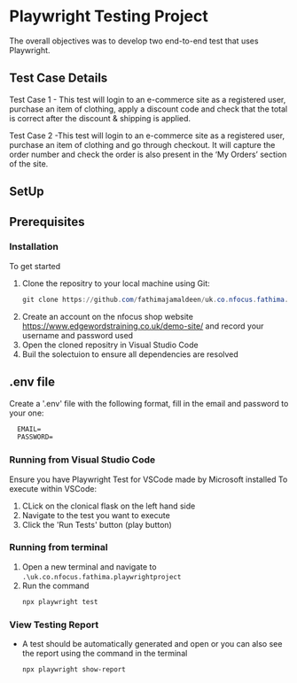 # Playwright Testing Project

The overall objectives was to develop two end-to-end test that uses Playwright.

## Test Case Details 

Test Case 1 - This test will login to an e-commerce site as a registered user, purchase an item of clothing, apply a discount code and check that the total is correct after the discount & shipping is applied. 

Test Case 2 -This test will login to an e-commerce site as a registered user, purchase an item of clothing and go through checkout. It will capture the order number and check the order is also present in the ‘My Orders’ section of the site.

## SetUp

## Prerequisites

### Installation

To get started

1. Clone the repositry to your local machine using Git:
     ```powershell
   git clone https://github.com/fathimajamaldeen/uk.co.nfocus.fathima.playwrightproject.git
2. Create an account on the nfocus shop website https://www.edgewordstraining.co.uk/demo-site/ and record your username and password used    
3. Open the cloned repositry in Visual Studio Code
4. Buil the solectuion to ensure all dependencies are resolved

## .env file

Create a '.env' file with the following format, fill in the email and password to your one:

  ```xml
    EMAIL= 
    PASSWORD= 
  ```

### Running from Visual Studio Code
Ensure you have Playwright Test for VSCode made by Microsoft installed
To execute within VSCode:
1. CLick on the clonical flask on the left hand side
2. Navigate to the test you want to execute
3. Click the 'Run Tests' button (play button)

### Running from terminal

1. Open a new terminal and navigate to `.\uk.co.nfocus.fathima.playwrightproject`
2. Run the command
   ```powershell
   npx playwright test
   ```

### View Testing Report

* A test should be automatically generated and open or you can also see the report using the command in the terminal
  ```powershell
  npx playwright show-report
  ```
